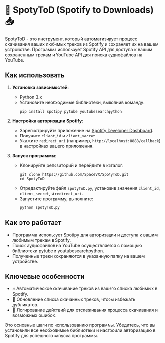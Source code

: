 # 🎵 SpotyToD (Spotify to Downloads) 📥

SpotyToD - это инструмент, который автоматизирует процесс скачивания ваших любимых треков из Spotify и сохраняет их на вашем устройстве. Программа использует Spotify API для доступа к вашим сохраненным трекам и YouTube API для поиска аудиофайлов на YouTube.

## Как использовать

1. **Установка зависимостей**:
   - Python 3.x
   - Установите необходимые библиотеки, выполнив команду:
     ```
     pip install spotipy pytube youtubesearchpython
     ```

2. **Настройка авторизации Spotify**:
   - Зарегистрируйте приложение на [Spotify Developer Dashboard](https://developer.spotify.com/dashboard/applications).
   - Получите `client_id` и `client_secret`.
   - Укажите `redirect_uri` (например, `http://localhost:8888/callback`) в настройках вашего приложения.

3. **Запуск программы**:
   - Клонируйте репозиторий и перейдите в каталог:
     ```
     git clone https://github.com/SpaceVX/SpotyToD.git
     cd SpotyToD
     ```
   - Отредактируйте файл `spotyToD.py`, установив значения `client_id`, `client_secret`, и `redirect_uri`.
   - Запустите программу, выполните:
     ```
     python spotyToD.py
     ```

## Как это работает

- Программа использует Spotipy для авторизации и доступа к вашим любимым трекам в Spotify.
- Поиск аудиофайлов на YouTube осуществляется с помощью библиотеки pytube и youtubesearchpython.
- Полученные треки сохраняются в указанную папку на вашем устройстве.

## Ключевые особенности

- 🎶 Автоматическое скачивание треков из вашего списка любимых в Spotify.
- 🔄 Обновление списка скачанных треков, чтобы избежать дубликатов.
- 📜 Логирование действий для отслеживания процесса скачивания и возможных ошибок.

Это основные шаги по использованию программы. Убедитесь, что вы установили все необходимые библиотеки и настроили авторизацию в Spotify для успешного запуска программы.
